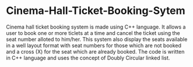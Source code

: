 # Cinema-Hall-Ticket-Booking-Sytem
Cinema hall ticket booking system is made using C++ language. It allows a user to book one or more ticlets at a time and cancel the ticket using the seat number alloted to him/her.
This system also display the seats available in a well layout format with seat numbers for those which are not booked and a cross (X) for the seat which are already booked.
The code is written in C++ language and uses the concept of  Doubly Circular linked list.
